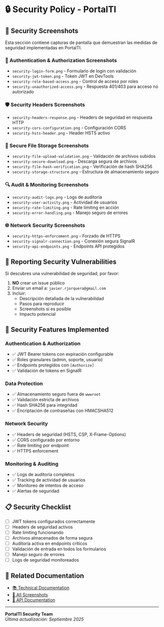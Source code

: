 # 🔒 Security Policy - PortalTI

## 📸 Security Screenshots

Esta sección contiene capturas de pantalla que demuestran las medidas de seguridad implementadas en PortalTI.

### 🔐 Authentication & Authorization Screenshots
- `security-login-form.png` - Formulario de login con validación
- `security-jwt-token.png` - Token JWT en DevTools
- `security-role-based-access.png` - Control de acceso por roles
- `security-unauthorized-access.png` - Respuesta 401/403 para acceso no autorizado

### 🛡️ Security Headers Screenshots
- `security-headers-response.png` - Headers de seguridad en respuesta HTTP
- `security-cors-configuration.png` - Configuración CORS
- `security-hsts-header.png` - Header HSTS activo

### 📁 Secure File Storage Screenshots
- `security-file-upload-validation.png` - Validación de archivos subidos
- `security-secure-download.png` - Descarga segura de archivos
- `security-file-hash-verification.png` - Verificación de hash SHA256
- `security-storage-structure.png` - Estructura de almacenamiento seguro

### 🔍 Audit & Monitoring Screenshots
- `security-audit-logs.png` - Logs de auditoría
- `security-user-activity.png` - Actividad de usuarios
- `security-rate-limiting.png` - Rate limiting en acción
- `security-error-handling.png` - Manejo seguro de errores

### 🌐 Network Security Screenshots
- `security-https-enforcement.png` - Forzado de HTTPS
- `security-signalr-connection.png` - Conexión segura SignalR
- `security-api-endpoints.png` - Endpoints API protegidos

## 🚨 Reporting Security Vulnerabilities

Si descubres una vulnerabilidad de seguridad, por favor:

1. **NO** crear un issue público
2. Enviar un email a: `javier.rjorquera@gmail.com`
3. Incluir:
   - Descripción detallada de la vulnerabilidad
   - Pasos para reproducir
   - Screenshots si es posible
   - Impacto potencial

## 🔧 Security Features Implemented

### Authentication & Authorization
- ✅ JWT Bearer tokens con expiración configurable
- ✅ Roles granulares (admin, soporte, usuario)
- ✅ Endpoints protegidos con `[Authorize]`
- ✅ Validación de tokens en SignalR

### Data Protection
- ✅ Almacenamiento seguro fuera de `wwwroot`
- ✅ Validación estricta de archivos
- ✅ Hash SHA256 para integridad
- ✅ Encriptación de contraseñas con HMACSHA512

### Network Security
- ✅ Headers de seguridad (HSTS, CSP, X-Frame-Options)
- ✅ CORS configurado por entorno
- ✅ Rate limiting por endpoint
- ✅ HTTPS enforcement

### Monitoring & Auditing
- ✅ Logs de auditoría completos
- ✅ Tracking de actividad de usuarios
- ✅ Monitoreo de intentos de acceso
- ✅ Alertas de seguridad

## 📋 Security Checklist

- [ ] JWT tokens configurados correctamente
- [ ] Headers de seguridad activos
- [ ] Rate limiting funcionando
- [ ] Archivos almacenados de forma segura
- [ ] Auditoría activa en endpoints críticos
- [ ] Validación de entrada en todos los formularios
- [ ] Manejo seguro de errores
- [ ] Logs de seguridad monitoreados

## 🔗 Related Documentation

- [📚 Technical Documentation](./DOCUMENTACION_TECNICA.md)
- [📸 All Screenshots](./screenshots/README.md)
- [🔧 API Documentation](./docs/API.md)

---

**PortalTI Security Team**  
*Última actualización: Septiembre 2025*
